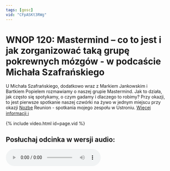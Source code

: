 ```yaml
---
tags: [gosc]
vid: "CFpASKt3RWg"
---
```


# WNOP 120: Mastermind – co to jest i jak zorganizować taką grupę pokrewnych mózgów - w podcaście Michała Szafrańskiego

U Michała Szafrańskiego, dodatkowo wraz z Markiem Jankowskim i Bartkiem Popielem rozmawiamy o naszej grupie Mastermind. Jak to działa, jak często się spotykamy, o czym gadamy i dlaczego to robimy? Przy okazji, to jest pierwsze spotkanie naszej czwórki na żywo w jednym miejscu przy okazji [Nozbe][n] Reunion - spotkania mojego zespołu w Ustroniu.
 [Więcej informacji ℹ️](https://jakoszczedzacpieniadze.pl/mastermind-co-to-jest-i-jak-go-zrobic)

{% include video.html id=page.vid %}

<!--More-->

## Posłuchaj odcinka w wersji audio:

<audio controls>
<source src="https://traffic.libsyn.com/kaveo/WNOP120-Mastermind-jak-to-zrobic.mp3" type="audio/mpeg">
</audio>


[n]: https://nozbe.com/